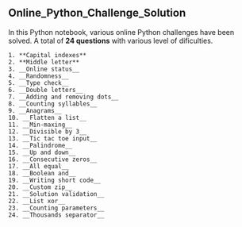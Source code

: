 ## Online_Python_Challenge_Solution
In this Python notebook, various online Python challenges 
have been solved. A total of __24 questions__ with various level 
of dificulties.
```
1. **Capital indexes**
2. **Middle letter**
3. __Online status__
4. __Randomness__
5. __Type check__
6. __Double letters__
7. __Adding and removing dots__
8. __Counting syllables__
9. __Anagrams__
10. __Flatten a list__
11. __Min-maxing__
12. __Divisible by 3__
13. __Tic tac toe input__
14. __Palindrome__
15. __Up and down__
16. __Consecutive zeros__
17. __All equal__
18. __Boolean and__
19. __Writing short code__
20. __Custom zip__
21. __Solution validation__
22. __List xor__
23. __Counting parameters__
24. __Thousands separator__
```